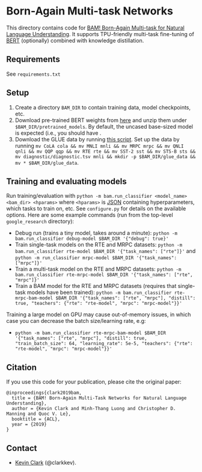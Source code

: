 # Born-Again Multi-task Networks

This directory contains code for [BAM! Born-Again Multi-task for Natural Language Understanding](https://openreview.net/forum?id=SylnYlqKw4). It supports TPU-friendly multi-task fine-tuning of [BERT](https://arxiv.org/abs/1810.04805) (optionally) combined with knowledge distillation.

## Requirements
See `requirements.txt`

## Setup
1. Create a directory `BAM_DIR` to contain training data, model checkpoints, etc.
2. Download pre-trained BERT weights from [here](https://github.com/google-research/bert) and unzip them under `$BAM_DIR/pretrained_models`. By default, the uncased base-sized model is expected (i.e., you should have .
3. Download the GLUE data by running [this script](https://gist.github.com/W4ngatang/60c2bdb54d156a41194446737ce03e2e). Set up the data by running `mv CoLA cola && mv MNLI mnli && mv MRPC mrpc && mv QNLI qnli && mv QQP qqp && mv RTE rte && mv SST-2 sst && mv STS-B sts && mv diagnostic/diagnostic.tsv mnli && mkdir -p $BAM_DIR/glue_data && mv * $BAM_DIR/glue_data`.

## Training and evaluating models
Run training/evaluation with `python -m bam.run_classifier <model_name> <bam_dir> <hparams>` where `<hparams>` is [JSON](https://www.json.org/) containing hyperparameters, which tasks to train on, etc. See `configure.py` for details on the available options.
Here are some example commands (run from the top-level `google_research` directory):
* Debug run (trains a tiny model, takes around a minute): `python -m bam.run_classifier debug-model $BAM_DIR '{"debug": true}'`
* Train single-task models on the RTE and MRPC datasets: `python -m bam.run_classifier rte-model $BAM_DIR '{"task_names": ["rte"]}'`
and `python -m run_classifier mrpc-model $BAM_DIR '{"task_names": ["mrpc"]}'`
* Train a multi-task model on the RTE and MRPC datasets: `python -m bam.run_classifier rte-mrpc-model $BAM_DIR '{"task_names": ["rte", "mrpc"]}'`
* Train a BAM model for the RTE and MRPC datasets (requires that single-task models have been trained):
`python -m bam.run_classifier rte-mrpc-bam-model $BAM_DIR '{"task_names": ["rte", "mrpc"], "distill": true, "teachers": {"rte": "rte-model", "mrpc": "mrpc-model"}}'`

Training a large model on GPU may cause out-of-memory issues, in which case you can decrease the batch size/learning rate, e.g:
* `python -m bam.run_classifier rte-mrpc-bam-model $BAM_DIR '{"task_names": ["rte", "mrpc"], "distill": true, "train_batch_size": 64, "learning_rate": 5e-5, "teachers": {"rte": "rte-model", "mrpc": "mrpc-model"}}'`


## Citation
If you use this code for your publication, please cite the original paper:
```
@inproceedings{clark2019bam,
  title = {BAM! Born-Again Multi-Task Networks for Natural Language Understanding},
  author = {Kevin Clark and Minh-Thang Luong and Christopher D. Manning and Quoc V. Le},
  booktitle = {ACL},
  year = {2019}
}
```

## Contact
* [Kevin Clark](https://cs.stanford.edu/~kevclark/) (@clarkkev).
